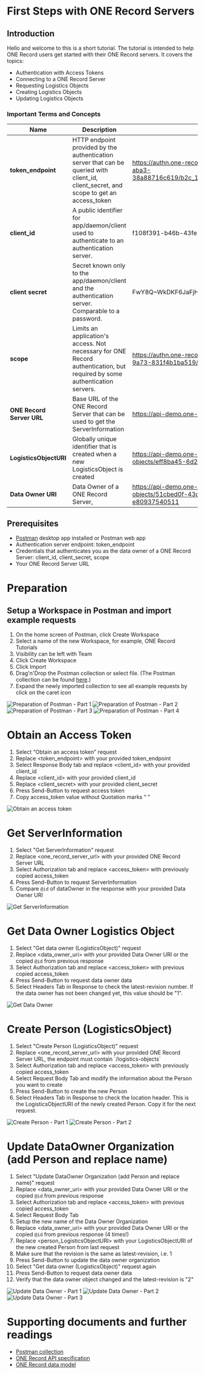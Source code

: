 # First Steps with ONE Record Servers

## Introduction

Hello and welcome to this is a short tutorial.
The tutorial is intended to help ONE Record users get started with their ONE Record servers.
It covers the topics:

- Authentication with Access Tokens
- Connecting to a ONE Record Server
- Requesting Logistics Objects
- Creating Logistics Objects
- Updating Logistics Objects


### Important Terms and Concepts

| Name | Description | Example |
| ---- | ----------- | ------- |
| **token_endpoint** | HTTP endpoint provided by the authentication server that can be queried with client_id, client_secret, and scope to get an access_token | https://authn.one-record.de/6323c95e-a4bd-47c2-aba3-38a88716c619/b2c_1a_hackathon/oauth2/v2.0/token |
| **client_id** | A public identifier for app/daemon/client used to authenticate to an authentication server. | f108f391-b46b-43fe-9a73-831f4b1ba519 |
| **client secret** | Secret known only to the app/daemon/client and the authentication server. Comparable to a password. | FwY8Q~WkDKF6JaFjH3_6HeM6BrGAaefPkcWvkbQm |
| **scope** | Limits an application's access. Not necessary for ONE Record authentication, but required by some authentication servers. | https://authn.one-record.de/f108f391-b46b-43fe-9a73-831f4b1ba519/.default |
| **ONE Record Server URL** | Base URL of the ONE Record Server that can be used to get the ServerInformation | https://api-demo.one-record.de |
| **LogisticsObjectURI** | Globally unique identifier that is created when a new LogisticsObject is created | https://api-demo.one-record.de/logistics-objects/eff8ba45-6d2c-4f0b-8a33-9de8f830f38b |
| **Data Owner URI** | Data Owner of a ONE Record Server,  | https://api-demo.one-record.de/logistics-objects/51cbed0f-43db-4a8a-a0db-e80937540511 |

## Prerequisites

- [Postman](https://www.postman.com) desktop app installed or Postman web app
- Authentication server endpoint: token_endpoint
- Credentials that authenticates you as the data owner of a ONE Record Server: client_id, client_secret, scope
- Your ONE Record Server URL

# Preparation

## Setup a Workspace in Postman and import example requests

1) On the home screen of Postman, click Create Workspace
2) Select a name of the new Workspace, for example, ONE Record Tutorials
3) Visibility can be left with Team
4) Click Create Workspace
5) Click Import
6) Drag'n'Drop the Postman collection or select file.
(The Postman collection can be found [here](assets/ONE%20Record%20Hackathon%20Servers-%20First%20Steps.postman_collection.json).)
7) Expand the newly imported collection to see all example requests by click on the caret icon

![Preparation of Postman - Part 1](assets/Postman_Preparation-1.png)
![Preparation of Postman - Part 2](assets/Postman_Preparation-2.png)
![Preparation of Postman - Part 3](assets/Postman_Preparation-3.png)
![Preparation of Postman - Part 4](assets/Postman_Preparation-4.png)

# Obtain an Access Token

1) Select “Obtain an access token” request
2) Replace <token_endpoint> with your provided token_endpoint
3) Select Response Body tab and replace <client_id> with your provided client_id
4) Replace <client_id> with your provided client_id
5) Replace  <client_secret> with your provided client_secret
6) Press Send-Button to request access token
7) Copy access_token value without Quotation marks “ ”

![Obtain an access token](assets/Obtain-an-access-token.png)

# Get ServerInformation

1) Select "Get ServerInformation" request
2) Replace <one_record_server_url> with your provided ONE Record Server URL
3) Select Authorization tab and replace <access_token> with previously copied access_token
4) Press Send-Button to request ServerInformation
5) Compare `@id` of dataOwner in the response with your provided Data Owner URI

![Get ServerInformation](assets/Get-ServerInformation.png)

# Get Data Owner Logistics Object

1) Select "Get data owner (LogisticsObject)" request
2) Replace <data_owner_uri> with your provided Data Owner URI or the copied `@id` from previous response
3) Select Authorization tab and replace <access_token> with previous copied access_token
4) Press Send-Button to request data owner data
5) Select Headers Tab in Response to check the latest-revision number. If the data owner has not been changed yet, this value should be "1".

![Get Data Owner](assets/Get-data-owner.png)

# Create Person (LogisticsObject)

1) Select "Create Person (LogisticsObject)" request
2) Replace <one_record_server_url> with your provided ONE Record Server URL, the endpoint must contain ´/logistics-objects`
3) Select Authorization tab and replace <access_token> with previously copied access_token
4) Select Request Body Tab and modify the information about the Person you want to create
5) Press Send-Button to create the new Person
6) Select Headers Tab in Response to check the location header. This is the LogisticsObjectURI of the newly created Person. Copy it for the next request.

![Create Person - Part 1](assets/Create-Person-1.png)
![Create Person - Part 2](assets/Create-Person-2.png)

# Update DataOwner Organization (add Person and replace name)

1) Select "Update DataOwner Organization (add Person and replace name)" request
2) Replace <data_owner_uri> with your provided Data Owner URI or the copied `@id` from previous response
3) Select Authorization tab and replace <access_token> with previous copied access_token
4) Select Request Body Tab
5) Setup the new name of the Data Owner Organization
6) Replace <data_owner_uri> with your provided Data Owner URI or the copied `@id` from previous response (4 times!)
7) Replace <person_LogisticsObjectURI> with your LogisticsObjectURI of the new created Person from last request
8) Make sure that the revision is the same as latest-revision, i.e. 1
9) Press Send-Button to update the data owner organization
10) Select "Get data owner (LogisticsObject)" request again
11) Press Send-Button to request data owner data
12) Verify that the data owner object changed and the latest-revision is "2"

![Update Data Owner - Part 1](assets/Update-Data-Owner-1.png)
![Update Data Owner - Part 2](assets/Update-Data-Owner-2b.png)
![Update Data Owner - Part 3](assets/Update-Data-Owner-3b.png)


# Supporting documents and further readings

- [Postman collection](assets/ONE%20Record%20Hackathon%20Servers-%20First%20Steps.postman_collection.json)
- [ONE Record API specification](https://iata-cargo.github.io/ONE-Record/)
- [ONE Record data model](https://github.com/IATA-Cargo/ONE-Record/tree/master/working_draft/ontology)
